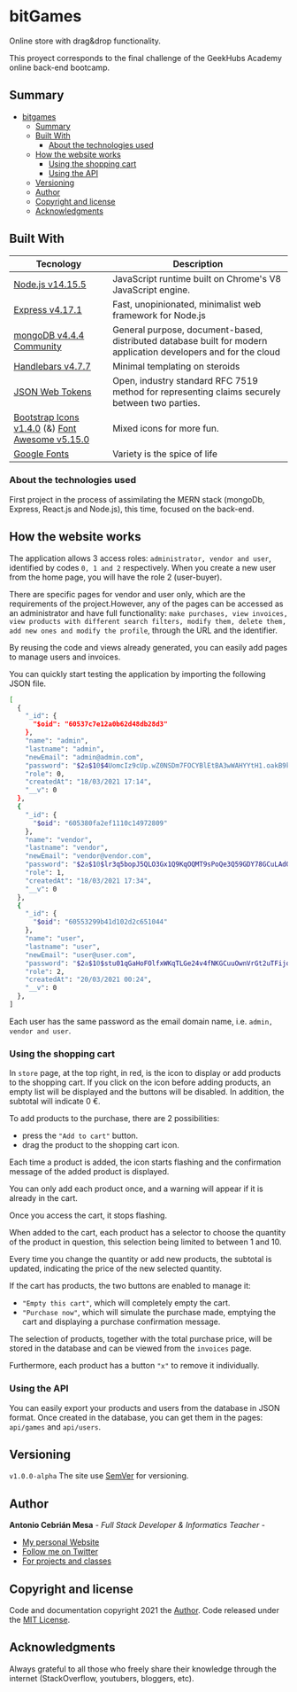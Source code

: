 # bitGames

Online store with drag&amp;drop functionality.

This proyect corresponds to the final challenge of the GeekHubs Academy online back-end bootcamp.

## Summary

- [bitgames](#bitgames)
  - [Summary](#summary)
  - [Built With](#built-with)
    - [About the technologies used](#about-the-technologies-used)
  - [How the website works](#how-the-website-works)
    - [Using the shopping cart](#using-the-shopping-cart)
    - [Using the API](#using-the-API)
  - [Versioning](#versioning)
  - [Author](#author)
  - [Copyright and license](#copyright-and-license)
  - [Acknowledgments](#acknowledgments)

## Built With
    
| Tecnology | Description |
| ------ | ------ |
| [Node.js v14.15.5](https://nodejs.org/en/) | JavaScript runtime built on Chrome's V8 JavaScript engine. |
| [Express v4.17.1](https://expressjs.com/) | Fast, unopinionated, minimalist web framework for Node.js |
| [mongoDB v4.4.4 Community](https://www.mongodb.com/) | General purpose, document-based, distributed database built for modern application developers and for the cloud |
| [Handlebars v4.7.7](https://handlebarsjs.com/) | Minimal templating on steroids |
| [JSON Web Tokens](https://jwt.io/) | Open, industry standard RFC 7519 method for representing claims securely between two parties. |
| [Bootstrap Icons v1.4.0](https://icons.getbootstrap.com/) (&amp;) [Font Awesome v5.15.0](https://fontawesome.com/) | Mixed icons for more fun. |
| [Google Fonts](https://fonts.google.com/) | Variety is the spice of life |

### About the technologies used

First project in the process of assimilating the MERN stack (mongoDb, Express, React.js and Node.js), this time, focused on the back-end.

## How the website works

The application allows 3 access roles: `administrator, vendor and user`, identified by codes `0, 1 and 2` respectively. When you create a new user from the home page, you will have the role 2 (user-buyer).

There are specific pages for vendor and user only, which are the requirements of the project.However, any of the pages can be accessed as an administrator and have full functionality: `make purchases, view invoices, view products with different search filters, modify them, delete them, add new ones and modify the profile`, through the URL and the identifier.

By reusing the code and views already generated, you can easily add pages to manage users and invoices.

You can quickly start testing the application by importing the following JSON file.
```sh
[
  {
    "_id": {
      "$oid": "60537c7e12a0b62d48db28d3"
    },
    "name": "admin",
    "lastname": "admin",
    "newEmail": "admin@admin.com",
    "password": "$2a$10$4UomcIz9cUp.wZ0NSDm7FOCYBlEtBA3wWAHYYtH1.oakB9k9MZgE.",
    "role": 0,
    "createdAt": "18/03/2021 17:14",
    "__v": 0
  },
  {
    "_id": {
      "$oid": "605380fa2ef1110c14972809"
    },
    "name": "vendor",
    "lastname": "vendor",
    "newEmail": "vendor@vendor.com",
    "password": "$2a$10$lr3q5bopJ5QLO3Gx1Q9KqOQMT9sPoQe3Q59GDY78GCuLAdOzrLl8y",
    "role": 1,
    "createdAt": "18/03/2021 17:34",
    "__v": 0
  },
  {
    "_id": {
      "$oid": "60553299b41d102d2c651044"
    },
    "name": "user",
    "lastname": "user",
    "newEmail": "user@user.com",
    "password": "$2a$10$stu01qGaHoFOlfxWKqTLGe24v4fNKGCuuOwnVrGt2uTFijoQZ2Ea6",
    "role": 2,
    "createdAt": "20/03/2021 00:24",
    "__v": 0
  },
]
```
Each user has the same password as the email domain name, i.e. `admin, vendor and user`.

### Using the shopping cart

In `store` page, at the top right, in red, is the icon to display or add products to the shopping cart. If you click on the icon before adding products, an empty list will be displayed and the buttons will be disabled. In addition, the subtotal will indicate 0 €.

To add products to the purchase, there are 2 possibilities:
- press the `"Add to cart"` button.
- drag the product to the shopping cart icon.

Each time a product is added, the icon starts flashing and the confirmation message of the added product is displayed.

You can only add each product once, and a warning will appear if it is already in the cart.

Once you access the cart, it stops flashing.

When added to the cart, each product has a selector to choose the quantity of the product in question, this selection being limited to between 1 and 10.

Every time you change the quantity or add new products, the subtotal is updated, indicating the price of the new selected quantity.

If the cart has products, the two buttons are enabled to manage it:
- `"Empty this cart"`, which will completely empty the cart.
- `"Purchase now"`, which will simulate the purchase made, emptying the cart and displaying a purchase confirmation message.

The selection of products, together with the total purchase price, will be stored in the database and can be viewed from the `invoices` page.

Furthermore, each product has a button `"x"` to remove it individually.

### Using the API

You can easily export your products and users from the database in JSON format. Once created in the database, you can get them in the pages: `api/games` and `api/users`.

## Versioning

`v1.0.0-alpha`
The site use [SemVer](http://semver.org/) for versioning. 

## Author

**Antonio Cebrián Mesa** - _Full Stack Developer & Informatics Teacher_ -
- [My personal Website](http://clasesinformaticagranada.es/)
- [Follow me on Twitter](https://twitter.com/hacking_the_web)
- [For projects and classes](https://www.linkedin.com/in/antonio-cebri%C3%A1n-mesa)

## Copyright and license

Code and documentation copyright 2021 the [Author](https://www.linkedin.com/in/antonio-cebri%C3%A1n-mesa). Code released under the [MIT License](https://github.com/Ch3ssMaster/bitgames/blob/master/LICENSE.md). 

## Acknowledgments

Always grateful to all those who freely share their knowledge through the internet (StackOverflow, youtubers, bloggers, etc).
